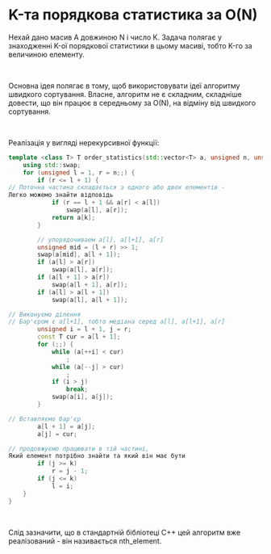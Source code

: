 # K-та порядкова статистика за O(N)

Нехай дано масив A довжиною N і число K. Задача полягає у знаходженні K-ої порядкової статистики в цьому масиві, тобто K-го за величиною елементу.

&nbsp;

Основна ідея полягає в тому, щоб використовувати ідеї алгоритму швидкого сортування. Власне, алгоритм не є складним, складніше довести, що він працює в середньому за O(N), на відміну від швидкого сортування.

&nbsp;

Реалізація у вигляді нерекурсивної функції:

<!--- TODO: specify code snippet id -->
``` cpp
template <class T> T order_statistics(std::vector<T> a, unsigned n, unsigned k) {
    using std::swap;
    for (unsigned l = 1, r = n;;) {
        if (r <= l + 1) {
// Поточна частина складається з одного або двох елементів -
Легко можемо знайти відповідь
            if (r == l + 1 && a[r] < a[l])
                swap(a[l], a[r]);
            return a[k];
        }

        // упорядочиваем a[l], a[l+1], a[r]
        unsigned mid = (l + r) >> 1;
        swap(a[mid], a[l + 1]);
        if (a[l] > a[r])
            swap(a[l], a[r]);
        if (a[l + 1] > a[r])
            swap(a[l + 1], a[r]);
        if (a[l] > a[l + 1])
            swap(a[l], a[l + 1]);

// Виконуємо ділення
// Бар'єром є a[l+1], тобто медіана серед a[l], a[l+1], a[r]
        unsigned i = l + 1, j = r;
        const T cur = a[l + 1];
        for (;;) {
            while (a[++i] < cur)
                ;
            while (a[--j] > cur)
                ;
            if (i > j)
                break;
            swap(a[i], a[j]);
        }

// Вставляємо бар'єр
        a[l + 1] = a[j];
        a[j] = cur;

// продовжуємо працювати в тій частині,
Який елемент потрібно знайти та який він має бути
        if (j >= k)
            r = j - 1;
        if (j <= k)
            l = i;
    }
}
```
&nbsp;

Слід зазначити, що в стандартній бібліотеці C++ цей алгоритм вже реалізований - він називається nth_element.